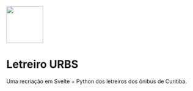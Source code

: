 <img src="https://imgur.com/KMR9yDb.png" width="96">

# Letreiro URBS

Uma recriação em Svelte + Python dos letreiros dos ônibus de Curitiba.
